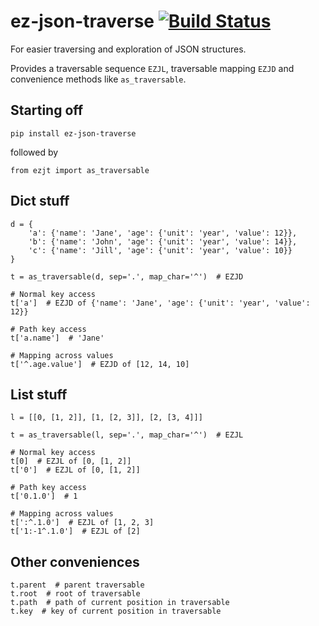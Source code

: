 # ez-json-traverse [![Build Status](https://travis-ci.org/buhanec/ez-json-traverse.svg?branch=master)](https://travis-ci.org/buhanec/ez-json-traverse)
For easier traversing and exploration of JSON structures.

Provides a traversable sequence `EZJL`, traversable mapping `EZJD` and convenience methods like `as_traversable`.

## Starting off

    pip install ez-json-traverse
    
followed by

    from ezjt import as_traversable

## Dict stuff

    d = {
        'a': {'name': 'Jane', 'age': {'unit': 'year', 'value': 12}},
        'b': {'name': 'John', 'age': {'unit': 'year', 'value': 14}},
        'c': {'name': 'Jill', 'age': {'unit': 'year', 'value': 10}}
    }
    
    t = as_traversable(d, sep='.', map_char='^')  # EZJD
    
    # Normal key access
    t['a']  # EZJD of {'name': 'Jane', 'age': {'unit': 'year', 'value': 12}}
    
    # Path key access
    t['a.name']  # 'Jane'
    
    # Mapping across values
    t['^.age.value']  # EZJD of [12, 14, 10]

## List stuff

    l = [[0, [1, 2]], [1, [2, 3]], [2, [3, 4]]]
    
    t = as_traversable(l, sep='.', map_char='^')  # EZJL
    
    # Normal key access
    t[0]  # EZJL of [0, [1, 2]]
    t['0']  # EZJL of [0, [1, 2]]
    
    # Path key access
    t['0.1.0']  # 1
    
    # Mapping across values
    t[':^.1.0']  # EZJL of [1, 2, 3]
    t['1:-1^.1.0']  # EZJL of [2] 

## Other conveniences

    t.parent  # parent traversable
    t.root  # root of traversable
    t.path  # path of current position in traversable
    t.key  # key of current position in traversable
